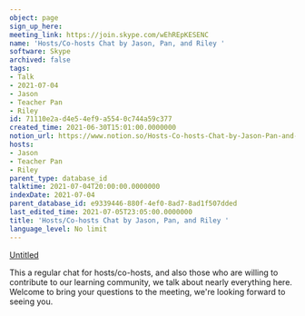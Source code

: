 ```yaml
---
object: page
sign_up_here: 
meeting_link: https://join.skype.com/wEhREpKESENC
name: 'Hosts/Co-hosts Chat by Jason, Pan, and Riley '
software: Skype
archived: false
tags:
- Talk
- 2021-07-04
- Jason
- Teacher Pan
- Riley
id: 71110e2a-d4e5-4ef9-a554-0c744a59c377
created_time: 2021-06-30T15:01:00.0000000
notion_url: https://www.notion.so/Hosts-Co-hosts-Chat-by-Jason-Pan-and-Riley-71110e2ad4e54ef9a5540c744a59c377
hosts:
- Jason
- Teacher Pan
- Riley
parent_type: database_id
talktime: 2021-07-04T20:00:00.0000000
indexDate: 2021-07-04
parent_database_id: e9339446-880f-4ef0-8ad7-8ad1f507dded
last_edited_time: 2021-07-05T23:05:00.0000000
title: 'Hosts/Co-hosts Chat by Jason, Pan, and Riley '
language_level: No limit
---
```




[Untitled](https://www.notion.so/d637a27eb33f44cbb92a56c3359cc567)   

This a regular chat for hosts/co-hosts, and also those who are willing to contribute to our learning community, we talk about nearly everything here. Welcome to bring your questions to the meeting, we're looking forward to seeing you.


